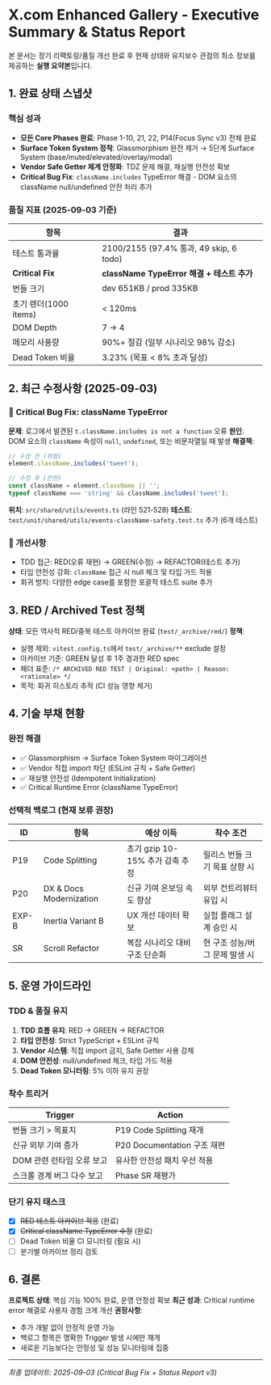 # X.com Enhanced Gallery - Executive Summary & Status Report

본 문서는 장기 리팩토링/품질 개선 완료 후 현재 상태와 유지보수 관점의 최소
정보를 제공하는 **실행 요약본**입니다.

## 1. 완료 상태 스냅샷

### 핵심 성과

- **모든 Core Phases 완료**: Phase 1-10, 21, 22, P14(Focus Sync v3) 전체 완료
- **Surface Token System 정착**: Glassmorphism 완전 제거 → 5단계 Surface System
  (base/muted/elevated/overlay/modal)
- **Vendor Safe Getter 체계 안정화**: TDZ 문제 해결, 재실행 안전성 확보
- **Critical Bug Fix**: `className.includes` TypeError 해결 - DOM 요소의
  className null/undefined 안전 처리 추가

### 품질 지표 (2025-09-03 기준)

| 항목                  | 결과                                       |
| --------------------- | ------------------------------------------ |
| 테스트 통과율         | 2100/2155 (97.4% 통과, 49 skip, 6 todo)    |
| **Critical Fix**      | **className TypeError 해결 + 테스트 추가** |
| 번들 크기             | dev 651KB / prod 335KB                     |
| 초기 렌더(1000 items) | < 120ms                                    |
| DOM Depth             | 7 → 4                                      |
| 메모리 사용량         | 90%+ 절감 (일부 시나리오 98% 감소)         |
| Dead Token 비율       | 3.23% (목표 < 8% 초과 달성)                |

## 2. 최근 수정사항 (2025-09-03)

### 🐛 Critical Bug Fix: className TypeError

**문제**: 로그에서 발견된 `t.className.includes is not a function` 오류
**원인**: DOM 요소의 `className` 속성이 `null`, `undefined`, 또는 비문자열일 때
발생 **해결책**:

```typescript
// 수정 전 (위험)
element.className.includes('tweet');

// 수정 후 (안전)
const className = element.className || '';
typeof className === 'string' && className.includes('tweet');
```

**위치**: `src/shared/utils/events.ts` (라인 521-528) **테스트**:
`test/unit/shared/utils/events-className-safety.test.ts` 추가 (6개 테스트)

### 🔧 개선사항

- TDD 접근: RED(오류 재현) → GREEN(수정) → REFACTOR(테스트 추가)
- 타입 안전성 강화: `className` 접근 시 null 체크 및 타입 가드 적용
- 회귀 방지: 다양한 edge case를 포함한 포괄적 테스트 suite 추가

## 3. RED / Archived Test 정책

**상태**: 모든 역사적 RED/중복 테스트 아카이브 완료 (`test/_archive/red/`)
**정책**:

- 실행 제외: `vitest.config.ts`에서 `test/_archive/**` exclude 설정
- 아카이브 기준: GREEN 달성 후 1주 경과한 RED spec
- 헤더 표준: `/* ARCHIVED RED TEST | Original: <path> | Reason: <rationale> */`
- 목적: 회귀 히스토리 추적 (CI 성능 영향 제거)

## 4. 기술 부채 현황

### 완전 해결

- ✅ Glassmorphism → Surface Token System 마이그레이션
- ✅ Vendor 직접 import 차단 (ESLint 규칙 + Safe Getter)
- ✅ 재실행 안전성 (Idempotent Initialization)
- ✅ Critical Runtime Error (className TypeError)

### 선택적 백로그 (현재 보류 권장)

| ID    | 항목                    | 예상 이득                       | 착수 조건                      |
| ----- | ----------------------- | ------------------------------- | ------------------------------ |
| P19   | Code Splitting          | 초기 gzip 10-15% 추가 감축 추정 | 릴리스 번들 크기 목표 상향 시  |
| P20   | DX & Docs Modernization | 신규 기여 온보딩 속도 향상      | 외부 컨트리뷰터 유입 시        |
| EXP-B | Inertia Variant B       | UX 개선 데이터 확보             | 실험 플래그 설계 승인 시       |
| SR    | Scroll Refactor         | 복잡 시나리오 대비 구조 단순화  | 현 구조 성능/버그 문제 발생 시 |

## 5. 운영 가이드라인

### TDD & 품질 유지

1. **TDD 흐름 유지**: RED → GREEN → REFACTOR
2. **타입 안전성**: Strict TypeScript + ESLint 규칙
3. **Vendor 시스템**: 직접 import 금지, Safe Getter 사용 강제
4. **DOM 안전성**: null/undefined 체크, 타입 가드 적용
5. **Dead Token 모니터링**: 5% 이하 유지 권장

### 착수 트리거

| Trigger                    | Action                       |
| -------------------------- | ---------------------------- |
| 번들 크기 > 목표치         | P19 Code Splitting 재개      |
| 신규 외부 기여 증가        | P20 Documentation 구조 재편  |
| DOM 관련 런타임 오류 보고  | 유사한 안전성 패치 우선 적용 |
| 스크롤 경계 버그 다수 보고 | Phase SR 재평가              |

### 단기 유지 태스크

- [x] ~~RED 테스트 아카이브 적용~~ (완료)
- [x] ~~Critical className TypeError 수정~~ (완료)
- [ ] Dead Token 비율 CI 모니터링 (필요 시)
- [ ] 분기별 아카이브 정리 검토

## 6. 결론

**프로젝트 상태**: 핵심 기능 100% 완료, 운영 안정성 확보 **최근 성과**: Critical
runtime error 해결로 사용자 경험 크게 개선 **권장사항**:

- 추가 개발 없이 안정적 운영 가능
- 백로그 항목은 명확한 Trigger 발생 시에만 재개
- 새로운 기능보다는 안정성 및 성능 모니터링에 집중

---

_최종 업데이트: 2025-09-03 (Critical Bug Fix + Status Report v3)_
